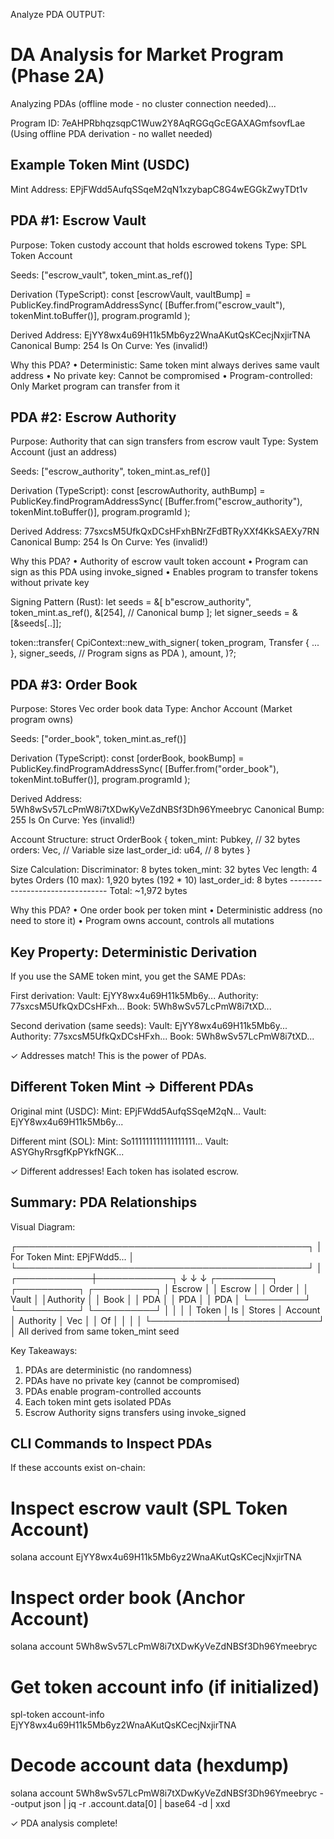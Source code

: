 Analyze PDA OUTPUT:

DA Analysis for Market Program (Phase 2A)
============================================================

Analyzing PDAs (offline mode - no cluster connection needed)...

Program ID: 7eAHPRbhqzsqpC1Wuw2Y8AqRGGqGcEGAXAGmfsovfLae
(Using offline PDA derivation - no wallet needed)


Example Token Mint (USDC)
-------------------------
Mint Address: EPjFWdd5AufqSSqeM2qN1xzybapC8G4wEGGkZwyTDt1v


PDA #1: Escrow Vault
--------------------
Purpose: Token custody account that holds escrowed tokens
Type: SPL Token Account

  Seeds:
    ["escrow_vault", token_mint.as_ref()]

  Derivation (TypeScript):
    const [escrowVault, vaultBump] = PublicKey.findProgramAddressSync(
      [Buffer.from("escrow_vault"), tokenMint.toBuffer()],
      program.programId
    );

Derived Address: EjYY8wx4u69H11k5Mb6yz2WnaAKutQsKCecjNxjirTNA
Canonical Bump: 254
Is On Curve: Yes (invalid!)

Why this PDA?
  • Deterministic: Same token mint always derives same vault address
  • No private key: Cannot be compromised
  • Program-controlled: Only Market program can transfer from it


PDA #2: Escrow Authority
------------------------
Purpose: Authority that can sign transfers from escrow vault
Type: System Account (just an address)

  Seeds:
    ["escrow_authority", token_mint.as_ref()]

  Derivation (TypeScript):
    const [escrowAuthority, authBump] = PublicKey.findProgramAddressSync(
      [Buffer.from("escrow_authority"), tokenMint.toBuffer()],
      program.programId
    );

Derived Address: 77sxcsM5UfkQxDCsHFxhBNrZFdBTRyXXf4KkSAEXy7RN
Canonical Bump: 254
Is On Curve: Yes (invalid!)

Why this PDA?
  • Authority of escrow vault token account
  • Program can sign as this PDA using invoke_signed
  • Enables program to transfer tokens without private key

Signing Pattern (Rust):
  let seeds = &[
      b"escrow_authority",
      token_mint.as_ref(),
      &[254], // Canonical bump
  ];
  let signer_seeds = &[&seeds[..]];

  token::transfer(
      CpiContext::new_with_signer(
          token_program,
          Transfer { ... },
          signer_seeds, // Program signs as PDA
      ),
      amount,
  )?;


PDA #3: Order Book
------------------
Purpose: Stores Vec<AskOrder> order book data
Type: Anchor Account (Market program owns)

  Seeds:
    ["order_book", token_mint.as_ref()]

  Derivation (TypeScript):
    const [orderBook, bookBump] = PublicKey.findProgramAddressSync(
      [Buffer.from("order_book"), tokenMint.toBuffer()],
      program.programId
    );

Derived Address: 5Wh8wSv57LcPmW8i7tXDwKyVeZdNBSf3Dh96Ymeebryc
Canonical Bump: 255
Is On Curve: Yes (invalid!)

Account Structure:
  struct OrderBook {
      token_mint: Pubkey,     // 32 bytes
      orders: Vec<AskOrder>,  // Variable size
      last_order_id: u64,     // 8 bytes
  }

  Size Calculation:
    Discriminator:        8 bytes
    token_mint:          32 bytes
    Vec length:           4 bytes
    Orders (10 max):  1,920 bytes (192 * 10)
    last_order_id:        8 bytes
    --------------------------------
    Total:           ~1,972 bytes

Why this PDA?
  • One order book per token mint
  • Deterministic address (no need to store it)
  • Program owns account, controls all mutations


Key Property: Deterministic Derivation
--------------------------------------

If you use the SAME token mint, you get the SAME PDAs:

First derivation:
  Vault: EjYY8wx4u69H11k5Mb6y...
  Authority: 77sxcsM5UfkQxDCsHFxh...
  Book: 5Wh8wSv57LcPmW8i7tXD...

Second derivation (same seeds):
  Vault: EjYY8wx4u69H11k5Mb6y...
  Authority: 77sxcsM5UfkQxDCsHFxh...
  Book: 5Wh8wSv57LcPmW8i7tXD...

✓ Addresses match! This is the power of PDAs.


Different Token Mint → Different PDAs
-------------------------------------

Original mint (USDC):
  Mint: EPjFWdd5AufqSSqeM2qN...
  Vault: EjYY8wx4u69H11k5Mb6y...

Different mint (SOL):
  Mint: So111111111111111111...
  Vault: ASYGhyRrsgfKpPYkfNGK...

✓ Different addresses! Each token has isolated escrow.


Summary: PDA Relationships
--------------------------

Visual Diagram:

  ┌───────────────────────────────────────────────┐
  │        For Token Mint: EPjFWdd5...        │
  └───────────────────────────────────────────────┘
                     │
        ┌────────────┼────────────┐
        ↓            ↓            ↓
  ┌─────────┐  ┌──────────┐  ┌──────────┐
  │ Escrow  │  │ Escrow   │  │  Order   │
  │  Vault  │  │Authority │  │   Book   │
  │   PDA   │  │   PDA    │  │   PDA    │
  └─────────┘  └──────────┘  └──────────┘
       │            │              │
       │ Token      │ Is           │ Stores
       │ Account    │ Authority    │ Vec<Order>
       │            │ Of           │
       │            │              │
       └────────────┴──────────────┘
                    │
            All derived from
            same token_mint seed


Key Takeaways:
  1. PDAs are deterministic (no randomness)
  2. PDAs have no private key (cannot be compromised)
  3. PDAs enable program-controlled accounts
  4. Each token mint gets isolated PDAs
  5. Escrow Authority signs transfers using invoke_signed


CLI Commands to Inspect PDAs
----------------------------

If these accounts exist on-chain:

  # Inspect escrow vault (SPL Token Account)
  solana account EjYY8wx4u69H11k5Mb6yz2WnaAKutQsKCecjNxjirTNA

  # Inspect order book (Anchor Account)
  solana account 5Wh8wSv57LcPmW8i7tXDwKyVeZdNBSf3Dh96Ymeebryc

  # Get token account info (if initialized)
  spl-token account-info EjYY8wx4u69H11k5Mb6yz2WnaAKutQsKCecjNxjirTNA

  # Decode account data (hexdump)
  solana account 5Wh8wSv57LcPmW8i7tXDwKyVeZdNBSf3Dh96Ymeebryc --output json | jq -r .account.data[0] | base64 -d | xxd

✓ PDA analysis complete!
